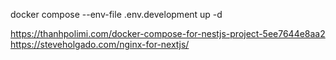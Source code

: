 docker compose --env-file .env.development up -d

https://thanhpolimi.com/docker-compose-for-nestjs-project-5ee7644e8aa2
https://steveholgado.com/nginx-for-nextjs/